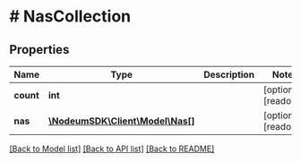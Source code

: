 # # NasCollection

## Properties

Name | Type | Description | Notes
------------ | ------------- | ------------- | -------------
**count** | **int** |  | [optional] [readonly] 
**nas** | [**\NodeumSDK\Client\Model\Nas[]**](Nas.md) |  | [optional] [readonly] 

[[Back to Model list]](../../README.md#documentation-for-models) [[Back to API list]](../../README.md#documentation-for-api-endpoints) [[Back to README]](../../README.md)


